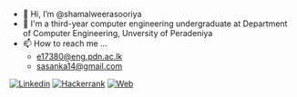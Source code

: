 - 👋 Hi, I’m @shamalweerasooriya
- 👀 I'm a third-year computer engineering undergraduate at Department of Computer Engineering, Unversity of Peradeniya
- 📫 How to reach me ...
  - e17380@eng.pdn.ac.lk
  - sasanka14@gmail.com
 
[![Linkedin](https://dinuransika.github.io/assets/img/linkedin-128.png)](https://www.linkedin.com/in/shamal-weerasooriya/)
[![Hackerrank](https://dinuransika.github.io/assets/img/hackerrank-128.png)](https://www.hackerrank.com/sasanka14)
[![Web](https://www.google.com/url?sa=i&url=https%3A%2F%2Fwww.rawpixel.com%2Fsearch%2Fweb%2520icons&psig=AOvVaw3-sCiuxOS--WcuElIO8ckb&ust=1667363140412000&source=images&cd=vfe&ved=0CAwQjRxqFwoTCOiH9-6RjPsCFQAAAAAdAAAAABAE)](https://shamalweerasooriya.tech/)


<!---
shamalweerasooriya/shamalweerasooriya is a ✨ special ✨ repository because its `README.md` (this file) appears on your GitHub profile.
You can click the Preview link to take a look at your changes.
--->
